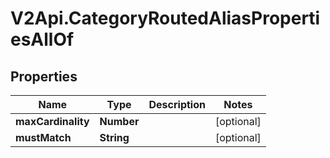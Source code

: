# V2Api.CategoryRoutedAliasPropertiesAllOf

## Properties

Name | Type | Description | Notes
------------ | ------------- | ------------- | -------------
**maxCardinality** | **Number** |  | [optional] 
**mustMatch** | **String** |  | [optional] 


